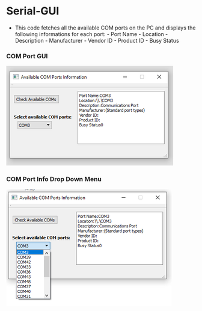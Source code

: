 # Serial-GUI

- This code fetches all the available COM ports on the PC and displays the following informations for each port:
			- Port Name
			- Location
			- Description
			- Manufacturer
			- Vendor ID
			- Product ID
			- Busy Status


### COM Port GUI
<img src="https://github.com/shoaibsiddique/qt-widgetapps-cpp/blob/main/Serial_Gui/snapshots/serial-gui.PNG" style="height=100% width=100%"> 	
			
### COM Port Info Drop Down Menu
<img src="https://github.com/shoaibsiddique/qt-widgetapps-cpp/blob/main/Serial_Gui/snapshots/COMPORTS-DROPDOWN.PNG?raw=true" style="height=100% width=100%"> 


